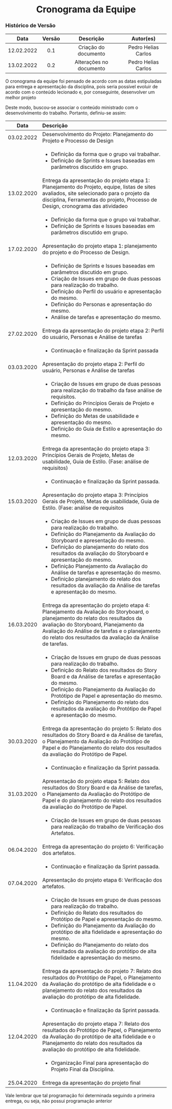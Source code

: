 # <center>Cronograma da Equipe

### Histórico de Versão

|    Data    | Versão |        Descrição        |      Autor(es)      |
| :--------: | :----: | :---------------------: | :-----------------: |
| 12.02.2022 |  0.1   |  Criação do documento   | Pedro Helias Carlos |
| 13.02.2022 |  0.2   | Alterações no documento | Pedro Helias Carlos |

<p>O cronograma da equipe foi pensado de acordo com as datas estipuladas para entrega e apresentação da disciplina, pois seria possível evoluir de acordo com o conteúdo lecionado e, por conseguinte, desenvolver um melhor projeto </p>
<p>Deste modo, buscou-se associar o conteúdo ministrado com o desenvolvimento do trabalho. Portanto, definiu-se assim:
</p>

|    Data    |        Descrição        |
| :--------: | :--------------------- |
| 03.02.2022 |  Desenvolvimento do Projeto: Planejamento do Projeto e Processo de Design |
|  | <ul><li>Definição da forma que o grupo vai trabalhar.</li><li>Definição de Sprints e Issues baseadas em parâmetros discutido em grupo.</li></ul> |
| 13.02.2020 | Entrega da apresentação do projeto etapa 1: Planejamento do Projeto, equipe, listas de sites avaliados, site selecionado para o projeto da disciplina, Ferramentas do projeto, Processo de Design, cronograma das atividadeo |
|  | <ul><li>Definição da forma que o grupo vai trabalhar.</li><li>Definição de Sprints e Issues baseadas em parâmetros discutido em grupo.</li></ul> |
| 17.02.2020 | Apresentação do projeto etapa 1: planejamento do projeto e do Processo de Design. |
|  | <ul><li>Definição de Sprints e Issues baseadas em parâmetros discutido em grupo.</li><li>Criação de Issues em grupo de duas pessoas para realização do trabalho.</li><li>Definição do Perfil do usuário e apresentação do mesmo.</li><li>Definição do Personas e apresentação do mesmo.</li><li>Análise de tarefas e apresentação do mesmo.</li></ul> |
| 27.02.2020 | Entrega da apresentação do projeto etapa 2: Perfil do usuário, Personas e Análise de tarefas |
|  | <ul><li>Continuação e finalização da Sprint passada</li><ul> |
| 03.03.2020 | Apresentação do projeto etapa 2: Perfil do usuário, Personas e Análise de tarefas |
|  | <ul><li>Criação de Issues em grupo de duas pessoas para realização do trabalho da fase análise de requisitos.</li><li>Definição do Princípios Gerais de Projeto e apresentação do mesmo.</li><li>Definição do Metas de usabilidade e apresentação do mesmo.</li><li>Definição do Guia de Estilo e apresentação do mesmo. </li></ul> |
| 12.03.2020 | Entrega da apresentação do projeto etapa 3: Princípios Gerais de Projeto, Metas de usabilidade, Guia de Estilo. (Fase: análise de requisitos) |
|  | <ul><li>Continuação e finalização da Sprint passada.</li></ul> |
| 15.03.2020 | Apresentação do projeto etapa 3: Princípios Gerais de Projeto, Metas de usabilidade, Guia de Estilo. (Fase: análise de requisitos |
|  | <ul><li>Criação de Issues em grupo de duas pessoas para realização do trabalho.</li><li>Definição do Planejamento da Avaliação do Storyboard e apresentação do mesmo.</li><li>Definição do planejamento do relato dos resultados da avaliação do Storyboard e apresentação do mesmo.</li><li>Definição Planejamento da Avaliação do Análise de tarefas e apresentação do mesmo.</li><li>Definição planejamento do relato dos resultados da avaliação da Análise de tarefas e apresentação do mesmo.</li></ul> |      
| 16.03.2020 | Entrega da apresentação do projeto etapa 4: Planejamento da Avaliação do Storyboard, o planejamento do relato dos resultados da avaliação do Storyboard, Planejamento da Avaliação do Análise de tarefas e o planejamento do relato dos resultados da avaliação da Análise de tarefas. |
|  | <ul><li>Criação de Issues em grupo de duas pessoas para realização do trabalho.</li><li>Definição do Relato dos resultados do Story Board e da Análise de tarefas e apresentação do mesmo.</li><li>Definição do Planejamento da Avaliação do Protótipo de Papel e apresentação do mesmo.</li><li>Definição do Planejamento do relato dos resultados da avaliação do Protótipo de Papel e apresentação do mesmo.</li></ul> |      
| 30.03.2020 | Entrega da apresentação do projeto 5: Relato dos resultados do Story Board e da Análise de tarefas, o Planejamento da Avaliação do Protótipo de Papel e do Planejamento do relato dos resultados da avaliação do Protótipo de Papel. |
|  | <ul><li>Continuação e finalização da Sprint passada.</li></ul> |      
| 31.03.2020 | Apresentação do projeto etapa 5: Relato dos resultados do Story Board e da Análise de tarefas, o Planejamento da Avaliação do Protótipo de Papel e do planejamento do relato dos resultados da avaliação do Protótipo de Papel. |
|  | <ul><li>Criação de Issues em grupo de duas pessoas para realização do trabalho de Verificação dos Artefatos.</li></ul> |      
| 06.04.2020 | Entrega da apresentação do projeto 6: Verificação dos artefatos. |
|  | <ul><li>Continuação e finalização da Sprint passada.</li></ul> |      
| 07.04.2020 | Apresentação do projeto etapa 6: Verificação dos artefatos. |
|  | <ul><li>Criação de Issues em grupo de duas pessoas para realização do trabalho.</li><li>Definição do Relato dos resultados do Protótipo de Papel e apresentação do mesmo.</li><li>Definição do Planejamento da Avaliação do protótipo de alta fidelidade e apresentação do mesmo.</li><li>Definição do Planejamento do relato dos resultados da avaliação do protótipo de alta fidelidade e apresentação do mesmo.</li></ul> | 
| 11.04.2020 | Entrega da apresentação do projeto 7: Relato dos resultados do Protótipo de Papel, o Planejamento da Avaliação do protótipo de alta fidelidade e o planejamento do relato dos resultados da avaliação do protótipo de alta fidelidade. |
|  | <ul><li>Continuação e finalização da Sprint passada.</li></ul> |      
| 12.04.2020 | Apresentação do projeto etapa 7: Relato dos resultados do Protótipo de Papel, o Planejamento da Avaliação do protótipo de alta fidelidade e o Planejamento do relato dos resultados da avaliação do protótipo de alta fidelidade. |
|  | <ul><li>Organização Final para apresentação do Projeto Final da Disciplina.</li></ul> |      
| 25.04.2020 | Entrega da apresentação do projeto final |     


Vale lembrar que tal programação foi determinada seguindo a primeira entrega, ou seja, não possui programação anterior
